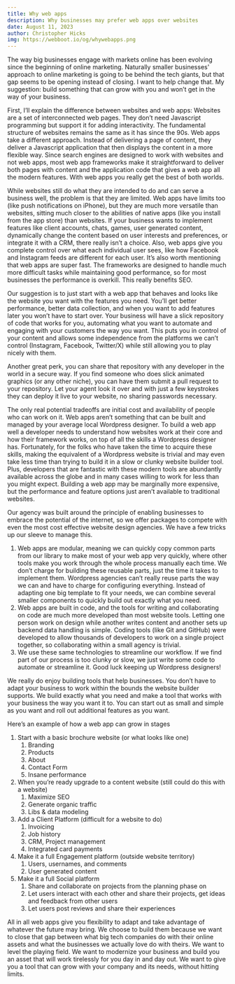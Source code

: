 ```yaml
---
title: Why web apps
description: Why businesses may prefer web apps over websites
date: August 11, 2023
author: Christopher Hicks
img: https://webboot.io/og/whywebapps.png
---
```


The way big businesses engage with markets online has been evolving since the beginning of online marketing. Naturally smaller businesses' approach to online marketing is going to be behind the tech giants, but that gap seems to be opening instead of closing. I want to help change that. My suggestion: build something that can grow with you and won’t get in the way of your business. 

First, I’ll explain the difference between websites and web apps: 
Websites are a set of interconnected web pages. They don’t need Javascript programming but support it for adding interactivity. The fundamental structure of websites remains the same as it has since the 90s. 
Web apps take a different approach. Instead of delivering a page of content, they deliver a Javascript application that then displays the content in a more flexible way. Since search engines are designed to work with websites and not web apps, most web app frameworks make it straightforward to deliver both pages with content and the application code that gives a web app all the modern features. With web apps you really get the best of both worlds. 

While websites still do what they are intended to do and can serve a business well, the problem is that they are limited. Web apps have limits too (like push notifications on iPhone), but they are much more versatile than websites, sitting much closer to the abilities of native apps (like you install from the app store) than websites. If your business wants to implement features like client accounts, chats, games, user generated content, dynamically change the content based on user interests and preferences, or integrate it with a CRM, there really isn’t a choice. Also, web apps give you complete control over what each individual user sees, like how Facebook and Instagram feeds are different for each user. It’s also worth mentioning that web apps are super fast. The frameworks are designed to handle much more difficult tasks while maintaining good performance, so for most businesses the performance is overkill. This really benefits SEO. 

Our suggestion is to just start with a web app that behaves and looks like the website you want with the features you need. You’ll get better performance, better data collection, and when you want to add features later you won’t have to start over. Your business will have a slick repository of code that works for you, automating what you want to automate and engaging with your customers the way you want. This puts you in control of your content and allows some independence from the platforms we can’t control (Instagram, Facebook, Twitter/X) while still allowing you to play nicely with them. 

Another great perk, you can share that repository with any developer in the world in a secure way. If you find someone who does slick animated graphics (or any other niche), you can have them submit a pull request to your repository. Let your agent look it over and with just a few keystrokes they can deploy it live to your website, no sharing passwords necessary.

The only real potential tradeoffs are initial cost and availability of people who can work on it. Web apps aren’t something that can be built and managed by your average local Wordpress designer. To build a web app well a developer needs to understand how websites work at their core and how their framework works, on top of all the skills a Wordpress designer has. Fortunately, for the folks who have taken the time to acquire these skills, making the equivalent of a Wordpress website is trivial and may even take less time than trying to build it in a slow or clunky website builder tool. Plus, developers that are fantastic with these modern tools are abundantly available across the globe and in many cases willing to work for less than you might expect. Building a web app may be marginally more expensive, but the performance and feature options just aren’t available to traditional websites. 

Our agency was built around the principle of enabling businesses to embrace the potential of the internet, so we offer packages to compete with even the most cost effective website design agencies. We have a few tricks up our sleeve to manage this. 
1. Web apps are modular, meaning we can quickly copy common parts from our library to make most of your web app very quickly, where other tools make you work through the whole process manually each time. We don’t charge for building these reusable parts, just the time it takes to implement them. Wordpress agencies can’t really reuse parts the way we can and have to charge for configuring everything. Instead of adapting one big template to fit your needs, we can combine several smaller components to quickly build out exactly what you need.
2. Web apps are built in code, and the tools for writing and collaborating on code are much more developed than most website tools. Letting one person work on design while another writes content and another sets up backend data handling is simple. Coding tools (like Git and GitHub) were developed to allow thousands of developers to work on a single project together, so collaborating within a small agency is trivial. 
3. We use these same technologies to streamline our workflow. If we find part of our process is too clunky or slow, we just write some code to automate or streamline it. Good luck keeping up Wordpress designers!

We really do enjoy building tools that help businesses. You don’t have to adapt your business to work within the bounds the website builder supports. We build exactly what you need and make a tool that works with your business the way you want it to. You can start out as small and simple as you want and roll out additional features as you want. 

Here’s an example of how a web app can grow in stages
1. Start with a basic brochure website (or what looks like one)
   1. Branding
   2. Products
   3. About
   4. Contact Form
   5. Insane performance
2. When you’re ready upgrade to a content website (still could do this with a website)
   1. Maximize SEO
   2. Generate organic traffic
   3. Libs & data modeling
3. Add a Client Platform (difficult for a website to do)
   1. Invoicing
   1. Job history
   1. CRM, Project management
   1. Integrated card payments
1. Make it a full Engagement platform (outside website territory)
   1. Users, usernames, and comments
   1. User generated content
1. Make it a full Social platform
   1. Share and collaborate on projects from the planning phase on
   1. Let users interact with each other and share their projects, get ideas and feedback from other users
   1. Let users post reviews and share their experiences

All in all web apps give you flexibility to adapt and take advantage of whatever the future may bring. We choose to build them because we want to close that gap between what big tech companies do with their online assets and what the businesses we actually love do with theirs. We want to level the playing field. We want to modernize your business and build you an asset that will work tirelessly for you day in and day out. We want to give you a tool that can grow with your company and its needs, without hitting limits. 

